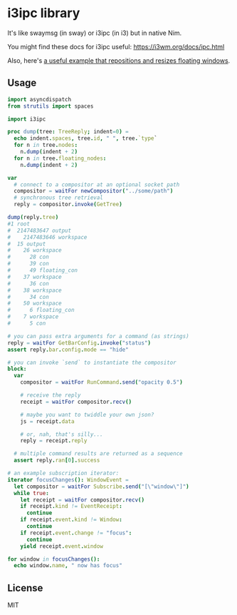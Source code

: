 # i3ipc library

It's like swaymsg (in sway) or i3ipc (in i3) but in native Nim.

You might find these docs for i3ipc useful: https://i3wm.org/docs/ipc.html

Also, here's [a useful example that repositions and resizes floating windows](https://github.com/disruptek/xs/blob/master/geometry.nim).

## Usage
```nim
import asyncdispatch
from strutils import spaces

import i3ipc

proc dump(tree: TreeReply; indent=0) =
  echo indent.spaces, tree.id, " ", tree.`type`
  for n in tree.nodes:
    n.dump(indent + 2)
  for n in tree.floating_nodes:
    n.dump(indent + 2)

var
  # connect to a compositor at an optional socket path
  compositor = waitFor newCompositor("../some/path")
  # synchronous tree retrieval
  reply = compositor.invoke(GetTree)

dump(reply.tree)
#1 root
#  2147483647 output
#    2147483646 workspace
#  15 output
#    26 workspace
#      28 con
#      39 con
#      49 floating_con
#    37 workspace
#      36 con
#    38 workspace
#      34 con
#    50 workspace
#      6 floating_con
#    7 workspace
#      5 con

# you can pass extra arguments for a command (as strings)
reply = waitFor GetBarConfig.invoke("status")
assert reply.bar.config.mode == "hide"

# you can invoke `send` to instantiate the compositor
block:
  var
    compositor = waitFor RunCommand.send("opacity 0.5")

    # receive the reply
    receipt = waitFor compositor.recv()

    # maybe you want to twiddle your own json?
    js = receipt.data

    # or, nah, that's silly...
    reply = receipt.reply

  # multiple command results are returned as a sequence
  assert reply.ran[0].success

# an example subscription iterator:
iterator focusChanges(): WindowEvent =
  let compositor = waitFor Subscribe.send("[\"window\"]")
  while true:
    let receipt = waitFor compositor.recv()
    if receipt.kind != EventReceipt:
      continue
    if receipt.event.kind != Window:
      continue
    if receipt.event.change != "focus":
      continue
    yield receipt.event.window

for window in focusChanges():
  echo window.name, " now has focus"
```

## License
MIT
